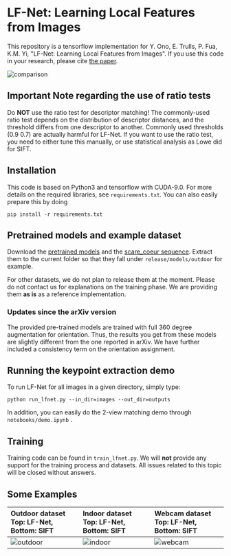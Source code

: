 # LF-Net: Learning Local Features from Images

This repository is a tensorflow implementation  for Y.  Ono, E. Trulls, P. Fua,
K.M. Yi, "LF-Net: Learning Local Features from Images". If you use this code in
your research, please cite [the paper](https://arxiv.org/abs/1805.09662). 


![comparison](/teasers/teasers.png)

## Important Note regarding the use of ratio tests

Do **NOT** use the ratio test for descriptor matching! The commonly-used ratio 
test depends on the distribution of descriptor distances, and the threshold 
differs from one descriptor to another. Commonly used thresholds (0.9 0.7) are
actually harmful for LF-Net. If you want to use the ratio test, you need to 
either tune this manually, or use statistical analysis as Lowe did for SIFT.

## Installation

This code is based on Python3 and tensorflow with CUDA-9.0. For more details on
the required  libraries, see  `requirements.txt`. You  can also  easily prepare
this by doing

```
pip install -r requirements.txt
```

## Pretrained models and example dataset

Download                             the                            [pretrained
models](http://webhome.cs.uvic.ca/~kyi/files/2018/lf-net/pretrained.tar.gz) and
the                                                                [scare_coeur
sequence](http://webhome.cs.uvic.ca/~kyi/files/2018/lf-net/sacre_coeur.tar.gz). Extract
them to the current folder so that they fall under `release/models/outdoor` for
example.

For other datasets, we do not plan to release them at the moment. Please do not
contact us for  explanations on the training phase. We  are providing them **as
is** as a reference implementation.

### Updates since the arXiv version

The provided pre-trained  models are trained with full  360 degree augmentation
for  orientation. Thus,  the results  you get  from these  models are  slightly
different  from  the  one  reported  in  arXiv.  We  have  further  included  a
consistency term on the orientation assignment.

## Running the keypoint extraction demo

To run LF-Net for all images in a given directory, simply type:

```
python run_lfnet.py --in_dir=images --out_dir=outputs
```

In addition, you can easily do the 2-view matching demo through
`notebooks/demo.ipynb` .

## Training

Training code can be found in `train_lfnet.py`. We will **not** provide any
support for the training process and datasets. All issues related to this topic
will be closed without answers.


## Some Examples

| Outdoor dataset</br> Top: LF-Net, Bottom: SIFT | Indoor dataset </br>Top: LF-Net, Bottom: SIFT | Webcam dataset</br>Top: LF-Net, Bottom: SIFT |
|:---------|:--------------------|:----------------|
| ![outdoor](/teasers/sfm_ours_sift.gif)     | ![indoor](/teasers/scannet_ours_sift.gif) | ![webcam](/teasers/webcam_ours_sift.gif) |


